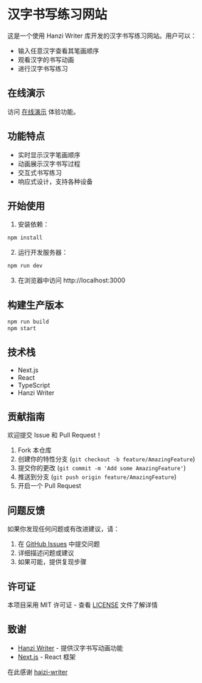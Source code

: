 # 汉字书写练习网站

这是一个使用 Hanzi Writer 库开发的汉字书写练习网站。用户可以：

- 输入任意汉字查看其笔画顺序
- 观看汉字的书写动画
- 进行汉字书写练习

## 在线演示

访问 [在线演示](https://your-github-username.github.io/hanzi-write) 体验功能。

## 功能特点

- 实时显示汉字笔画顺序
- 动画展示汉字书写过程
- 交互式书写练习
- 响应式设计，支持各种设备

## 开始使用

1. 安装依赖：
```bash
npm install
```

2. 运行开发服务器：
```bash
npm run dev
```

3. 在浏览器中访问 http://localhost:3000

## 构建生产版本

```bash
npm run build
npm start
```

## 技术栈

- Next.js
- React
- TypeScript
- Hanzi Writer

## 贡献指南

欢迎提交 Issue 和 Pull Request！

1. Fork 本仓库
2. 创建你的特性分支 (`git checkout -b feature/AmazingFeature`)
3. 提交你的更改 (`git commit -m 'Add some AmazingFeature'`)
4. 推送到分支 (`git push origin feature/AmazingFeature`)
5. 开启一个 Pull Request

## 问题反馈

如果你发现任何问题或有改进建议，请：

1. 在 [GitHub Issues](https://github.com/your-github-username/hanzi-write/issues) 中提交问题
2. 详细描述问题或建议
3. 如果可能，提供复现步骤

## 许可证

本项目采用 MIT 许可证 - 查看 [LICENSE](LICENSE) 文件了解详情

## 致谢

- [Hanzi Writer](https://github.com/chanind/hanzi-writer) - 提供汉字书写动画功能
- [Next.js](https://nextjs.org/) - React 框架

在此感谢 [haizi-writer](https://github.com/chanind/hanzi-writer)

